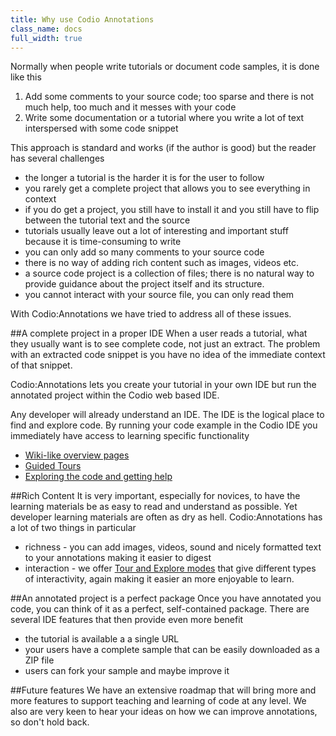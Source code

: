 ```yaml
---
title: Why use Codio Annotations
class_name: docs
full_width: true
---
```


Normally when people write tutorials or document code samples, it is done like this

1. Add some comments to your source code; too sparse and there is not much help, too much and it messes with your code
1. Write some documentation or a tutorial where you write a lot of text interspersed with some code snippet

This approach is standard and works (if the author is good) but the reader has several challenges

- the longer a tutorial is the harder it is for the user to follow
- you rarely get a complete project that allows you to see everything in context
- if you do get a project, you still have to install it and you still have to flip between the tutorial text and the source
- tutorials usually leave out a lot of interesting and important stuff because it is time-consuming to write
- you can only add so many comments to your source code
- there is no way of adding rich content such as images, videos etc.
- a source code project is a collection of files; there is no natural way to provide guidance about the project itself and its structure.
- you cannot interact with your source file, you can only read them


With Codio:Annotations we have tried to address all of these issues.

##A complete project in a proper IDE
When a user reads a tutorial, what they usually want is to see complete code, not just an extract. The problem with an extracted code snippet is you have no idea of the immediate context of that snippet.

Codio:Annotations lets you create your tutorial in your own IDE but run the annotated project within the Codio web based IDE. 

Any developer will already understand an IDE. The IDE is the logical place to find and explore code. By running your code example in the Codio IDE you immediately have access to learning specific functionality

- [Wiki-like overview pages](/docs/annotations/readme-md)
- [Guided Tours](/docs/annotations/tour)
- [Exploring the code and getting help](/docs/annotations/explore)

##Rich Content
It is very important, especially for novices, to have the learning materials be as easy to read and understand as possible. Yet developer learning materials are often as dry as hell. Codio:Annotations has a lot of two things in particular

- richness - you can add images, videos, sound and nicely formatted text to your annotations making it easier to digest
- interaction - we offer [Tour and Explore modes](/docs/annotations/explore/) that give different types of interactivity, again making it easier an more enjoyable to learn.

##An annotated project is a perfect package
Once you have annotated you code, you can think of it as a perfect, self-contained package. There are several IDE features that then provide even more benefit

- the tutorial is available a a single URL
- your users have a complete sample that can be easily downloaded as a ZIP file
- users can fork your sample and maybe improve it

##Future features
We have an extensive roadmap that will bring more and more features to support teaching and learning of code at any level. We also are very keen to hear your ideas on how we can improve annotations, so don't hold back.

